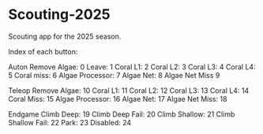 # Scouting-2025
Scouting app for the 2025 season.


 
Index of each button: 

Auton
Remove Algae: 0
Leave: 1
Coral L1: 2
Coral L2: 3
Coral L3: 4
Coral L4: 5
Coral miss: 6
Algae Processor: 7
Algae Net: 8
Algae Net Miss 9


Teleop
Remove Algae: 10
Coral L1: 11
Coral L2: 12
Coral L3: 13
Coral L4: 14
Coral Miss: 15
Algae Processor: 16
Algae Net: 17
Algae Net Miss: 18


Endgame
Climb Deep: 19
Climb Deep Fail: 20
Climb Shallow: 21
Climb Shallow Fail: 22
Park: 23
Disabled: 24